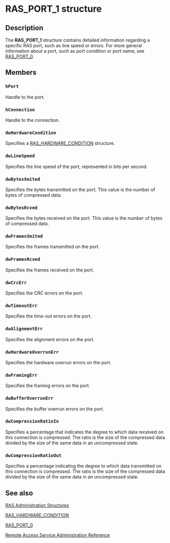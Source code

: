 # RAS_PORT_1 structure

## Description

The
**RAS_PORT_1** structure contains detailed information regarding a specific RAS port, such as line speed or errors. For more general information about a port, such as port condition or port name, see
[RAS_PORT_0](https://learn.microsoft.com/windows/desktop/api/mprapi/ns-mprapi-ras_port_0).

## Members

### `hPort`

Handle to the port.

### `hConnection`

Handle to the connection.

### `dwHardwareCondition`

Specifies a
[RAS_HARDWARE_CONDITION](https://learn.microsoft.com/windows/desktop/api/mprapi/ne-mprapi-ras_hardware_condition) structure.

### `dwLineSpeed`

Specifies the line speed of the port, represented in bits per second.

### `dwBytesXmited`

Specifies the bytes transmitted on the port. This value is the number of bytes of compressed data.

### `dwBytesRcved`

Specifies the bytes received on the port. This value is the number of bytes of compressed data.

### `dwFramesXmited`

Specifies the frames transmitted on the port.

### `dwFramesRcved`

Specifies the frames received on the port.

### `dwCrcErr`

Specifies the CRC errors on the port.

### `dwTimeoutErr`

Specifies the time-out errors on the port.

### `dwAlignmentErr`

Specifies the alignment errors on the port.

### `dwHardwareOverrunErr`

Specifies the hardware overrun errors on the port.

### `dwFramingErr`

Specifies the framing errors on the port.

### `dwBufferOverrunErr`

Specifies the buffer overrun errors on the port.

### `dwCompressionRatioIn`

Specifies a percentage that indicates the degree to which data received on this connection is compressed. The ratio is the size of the compressed data divided by the size of the same data in an uncompressed state.

### `dwCompressionRatioOut`

Specifies a percentage indicating the degree to which data transmitted on this connection is compressed. The ratio is the size of the compressed data divided by the size of the same data in an uncompressed state.

## See also

[RAS
Administration Structures](https://learn.microsoft.com/windows/desktop/RRAS/ras-administration-structures)

[RAS_HARDWARE_CONDITION](https://learn.microsoft.com/windows/desktop/api/mprapi/ne-mprapi-ras_hardware_condition)

[RAS_PORT_0](https://learn.microsoft.com/windows/desktop/api/mprapi/ns-mprapi-ras_port_0)

[Remote Access Service Administration Reference](https://learn.microsoft.com/windows/desktop/RRAS/remote-access-service-administration-reference)